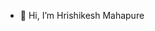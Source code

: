 - 👋 Hi, I’m Hrishikesh Mahapure


<!---
hrishim1998/hrishim1998 is a ✨ special ✨ repository because its `README.md` (this file) appears on your GitHub profile.
You can click the Preview link to take a look at your changes.
--->

